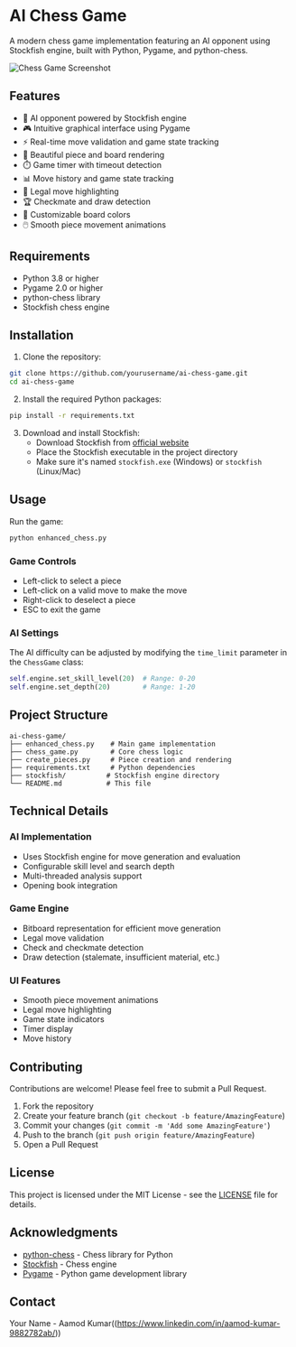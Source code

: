 # AI Chess Game

A modern chess game implementation featuring an AI opponent using Stockfish engine, built with Python, Pygame, and python-chess.

![Chess Game Screenshot](screenshots/gameplay.png)

## Features

- 🤖 AI opponent powered by Stockfish engine
- 🎮 Intuitive graphical interface using Pygame
- ⚡ Real-time move validation and game state tracking
- 🎨 Beautiful piece and board rendering
- ⏱️ Game timer with timeout detection
- 📊 Move history and game state tracking
- 🎯 Legal move highlighting
- 🏆 Checkmate and draw detection
- 🎨 Customizable board colors
- 🖱️ Smooth piece movement animations

## Requirements

- Python 3.8 or higher
- Pygame 2.0 or higher
- python-chess library
- Stockfish chess engine

## Installation

1. Clone the repository:
```bash
git clone https://github.com/yourusername/ai-chess-game.git
cd ai-chess-game
```

2. Install the required Python packages:
```bash
pip install -r requirements.txt
```

3. Download and install Stockfish:
   - Download Stockfish from [official website](https://stockfishchess.org/download/)
   - Place the Stockfish executable in the project directory
   - Make sure it's named `stockfish.exe` (Windows) or `stockfish` (Linux/Mac)

## Usage

Run the game:
```bash
python enhanced_chess.py
```

### Game Controls

- Left-click to select a piece
- Left-click on a valid move to make the move
- Right-click to deselect a piece
- ESC to exit the game

### AI Settings

The AI difficulty can be adjusted by modifying the `time_limit` parameter in the `ChessGame` class:
```python
self.engine.set_skill_level(20)  # Range: 0-20
self.engine.set_depth(20)        # Range: 1-20
```

## Project Structure

```
ai-chess-game/
├── enhanced_chess.py    # Main game implementation
├── chess_game.py        # Core chess logic
├── create_pieces.py     # Piece creation and rendering
├── requirements.txt     # Python dependencies
├── stockfish/          # Stockfish engine directory
└── README.md           # This file
```

## Technical Details

### AI Implementation
- Uses Stockfish engine for move generation and evaluation
- Configurable skill level and search depth
- Multi-threaded analysis support
- Opening book integration

### Game Engine
- Bitboard representation for efficient move generation
- Legal move validation
- Check and checkmate detection
- Draw detection (stalemate, insufficient material, etc.)

### UI Features
- Smooth piece movement animations
- Legal move highlighting
- Game state indicators
- Timer display
- Move history

## Contributing

Contributions are welcome! Please feel free to submit a Pull Request.

1. Fork the repository
2. Create your feature branch (`git checkout -b feature/AmazingFeature`)
3. Commit your changes (`git commit -m 'Add some AmazingFeature'`)
4. Push to the branch (`git push origin feature/AmazingFeature`)
5. Open a Pull Request

## License

This project is licensed under the MIT License - see the [LICENSE](LICENSE) file for details.

## Acknowledgments

- [python-chess](https://github.com/niklasf/python-chess) - Chess library for Python
- [Stockfish](https://stockfishchess.org/) - Chess engine
- [Pygame](https://www.pygame.org/) - Python game development library

## Contact

Your Name - Aamod Kumar((https://www.linkedin.com/in/aamod-kumar-9882782ab/))


